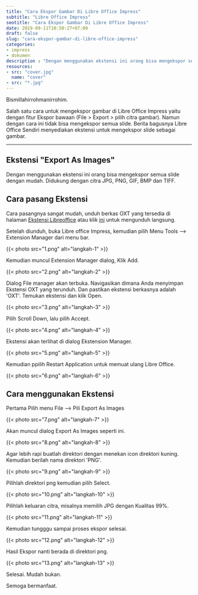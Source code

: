 ```yaml
---
title: "Cara Ekspor Gambar Di Libre Office Impress"
subtitle: "Libre Office Impress"
seotitle: "Cara Ekspor Gambar Di Libre Office Impress"
date: 2019-09-11T10:50:27+07:00
draft: false
slug: "cara-ekspor-gambar-di-libre-office-impress"
categories:
- impress
- dokumen
description : "Dengan menggunakan ekstensi ini orang bisa mengekspor semua slide dengan mudah. Didukung dengan citra JPG, PNG, GIF, BMP dan TIFF."
resources:
- src: "cover.jpg"
  name: "cover"
- src: "*.jpg"
---
```


Bismillahirrohmanirrohim.

Salah satu cara untuk mengekspor gambar di Libre Office Impress yaitu dengan fitur Ekspor bawaan (File > Export > pilih citra gambar). Namun dengan cara ini tidak bisa mengekspor semua slide. Berita bagusnya Libre Office Sendiri menyediakan ekstensi untuk mengekspor slide sebagai gambar.

***

## Ekstensi "Export As Images"

Dengan menggunakan ekstensi ini orang bisa mengekspor semua slide dengan mudah. Didukung dengan citra JPG, PNG, GIF, BMP dan TIFF.

## Cara pasang Ekstensi

Cara pasangnya sangat mudah, unduh berkas OXT yang tersedia di halaman [Ekstensi Libreoffice](https://extensions.libreoffice.org/extensions/export-as-images) atau klik [ini](https://extensions.libreoffice.org/extensions/export-as-images/0.9.3/@@download/file/exportasimages-0-9-3.oxt) untuk mengunduh langsung.

Setelah diunduh, buka Libre office Impress, kemudian pilih Menu Tools --> Extension Manager dari menu bar.

{{< photo src="1.png" alt="langkah-1" >}}

Kemudian muncul Extension Manager dialog, Klik Add.

{{< photo src="2.png" alt="langkah-2" >}}

Dialog File manager akan terbuka. Navigasikan dimana Anda menyimpan Ekstensi OXT yang terunduh. Dan pastikan ekstensi berkasnya adalah 'OXT'. Temukan ekstensi dan klik Open.

{{< photo src="3.png" alt="langkah-3" >}}

Pilih Scroll Down, lalu pilih Accept.

{{< photo src="4.png" alt="langkah-4" >}}

Ekstensi akan terlihat di dialog Ekstension Manager.

{{< photo src="5.png" alt="langkah-5" >}}

Kemudian ppilih Restart Application untuk memuat ulang Libre Office.

{{< photo src="6.png" alt="langkah-6" >}}

## Cara menggunakan Ekstensi

Pertama Pilih menu File --> Pili Export As Images

{{< photo src="7.png" alt="langkah-7" >}}

Akan muncul dialog Export As Images seperti ini.

{{< photo src="8.png" alt="langkah-8" >}}

Agar lebih rapi buatlah direktori dengan menekan icon direktori kuning. Kemudian berilah nama direktori 'PNG'.

{{< photo src="9.png" alt="langkah-9" >}}

Pilihlah direktori png kemudian pilih Select.

{{< photo src="10.png" alt="langkah-10" >}}

Pilihlah keluaran citra, misalnya memilih JPG dengan Kualitas 99%.

{{< photo src="11.png" alt="langkah-11" >}}

Kemudian tungggu sampai proses ekspor selesai.

{{< photo src="12.png" alt="langkah-12" >}}

Hasil Ekspor nanti berada di direktori png.

{{< photo src="13.png" alt="langkah-13" >}}

Selesai. Mudah bukan.

Semoga bermanfaat.
